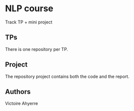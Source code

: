 # NLP course

Track TP + mini project

## TPs

There is one repository per TP.

## Project

The repository project contains both the code and the report.

## Authors

Victoire Ahyerre
